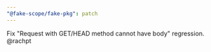 ```yaml
---
"@fake-scope/fake-pkg": patch
---
```


Fix "Request with GET/HEAD method cannot have body" regression. @rachpt

